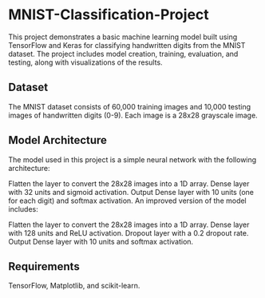# MNIST-Classification-Project
This project demonstrates a basic machine learning model built using TensorFlow and Keras for classifying handwritten digits from the MNIST dataset. The project includes model creation, training, evaluation, and testing, along with visualizations of the results.

## Dataset
The MNIST dataset consists of 60,000 training images and 10,000 testing images of handwritten digits (0-9). Each image is a 28x28 grayscale image.

## Model Architecture
The model used in this project is a simple neural network with the following architecture:

Flatten the layer to convert the 28x28 images into a 1D array.
Dense layer with 32 units and sigmoid activation.
Output Dense layer with 10 units (one for each digit) and softmax activation.
An improved version of the model includes:

Flatten the layer to convert the 28x28 images into a 1D array.
Dense layer with 128 units and ReLU activation.
Dropout layer with a 0.2 dropout rate.
Output Dense layer with 10 units and softmax activation.

## Requirements
TensorFlow,
Matplotlib,
and scikit-learn.
